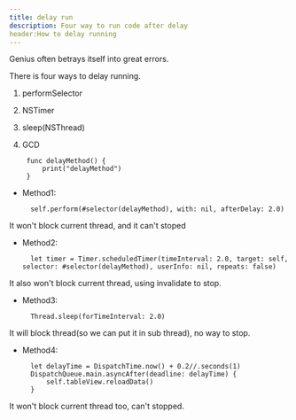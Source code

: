 ```yaml
---
title: delay run
description: Four way to run code after delay
header:How to delay running
---
```

Genius often betrays itself into great errors.

There is four ways to delay running.

1. performSelector
2. NSTimer
3. sleep(NSThread)
4. GCD

		func delayMethod() {
			print("delayMethod")
		}

* Method1:

		self.perform(#selector(delayMethod), with: nil, afterDelay: 2.0)
	
It won't block current thread, and it can't stoped

* Method2:

		let timer = Timer.scheduledTimer(timeInterval: 2.0, target: self, selector: #selector(delayMethod), userInfo: nil, repeats: false)
	
It also won't block current thread, using invalidate to stop.

* Method3:

		Thread.sleep(forTimeInterval: 2.0)
	
It will block thread(so we can put it in sub thread), no way to stop.

* Method4:

		let delayTime = DispatchTime.now() + 0.2//.seconds(1)
		DispatchQueue.main.asyncAfter(deadline: delayTime) {
			self.tableView.reloadData()
		}
		
It won't block current thread too, can't stopped.
